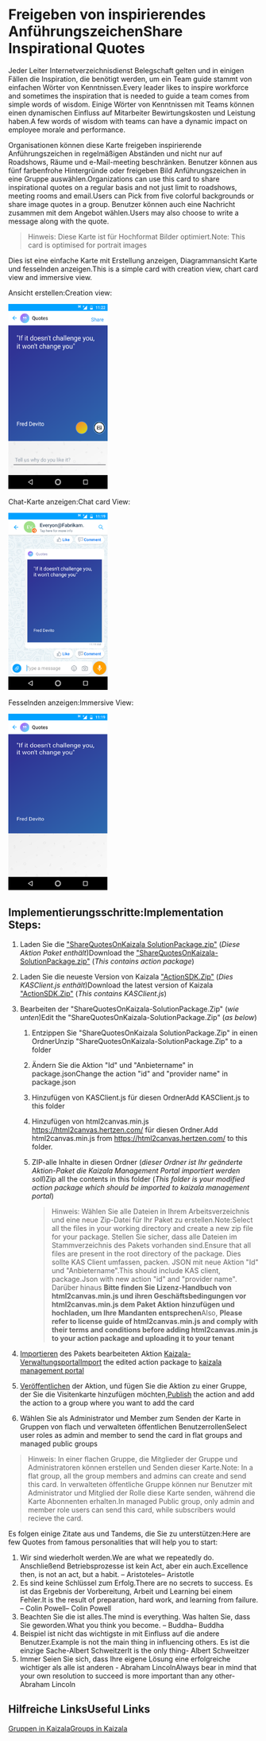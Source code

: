 # <a name="share-inspirational-quotes"></a><span data-ttu-id="4ced4-101">Freigeben von inspirierendes Anführungszeichen</span><span class="sxs-lookup"><span data-stu-id="4ced4-101">Share Inspirational Quotes</span></span>

<span data-ttu-id="4ced4-102">Jeder Leiter Internetverzeichnisdienst Belegschaft gelten und in einigen Fällen die Inspiration, die benötigt werden, um ein Team guide stammt von einfachen Wörter von Kenntnissen.</span><span class="sxs-lookup"><span data-stu-id="4ced4-102">Every leader likes to inspire workforce and sometimes the inspiration that is needed to guide a team comes from simple words of wisdom.</span></span> <span data-ttu-id="4ced4-103">Einige Wörter von Kenntnissen mit Teams können einen dynamischen Einfluss auf Mitarbeiter Bewirtungskosten und Leistung haben.</span><span class="sxs-lookup"><span data-stu-id="4ced4-103">A few words of wisdom with teams can have a dynamic impact on employee morale and performance.</span></span> 

<span data-ttu-id="4ced4-104">Organisationen können diese Karte freigeben inspirierende Anführungszeichen in regelmäßigen Abständen und nicht nur auf Roadshows, Räume und e-Mail-meeting beschränken. Benutzer können aus fünf farbenfrohe Hintergründe oder freigeben Bild Anführungszeichen in eine Gruppe auswählen.</span><span class="sxs-lookup"><span data-stu-id="4ced4-104">Organizations can use this card to share inspirational quotes on a regular basis and not just limit to roadshows, meeting rooms and email.Users can Pick from five colorful backgrounds or share image quotes in a group.</span></span> <span data-ttu-id="4ced4-105">Benutzer können auch eine Nachricht zusammen mit dem Angebot wählen.</span><span class="sxs-lookup"><span data-stu-id="4ced4-105">Users may also choose to write a message along with the quote.</span></span> 

> <span data-ttu-id="4ced4-106">Hinweis: Diese Karte ist für Hochformat Bilder optimiert.</span><span class="sxs-lookup"><span data-stu-id="4ced4-106">Note: This card is optimised for portrait images</span></span> 

<span data-ttu-id="4ced4-107">Dies ist eine einfache Karte mit Erstellung anzeigen, Diagrammansicht Karte und fesselnden anzeigen.</span><span class="sxs-lookup"><span data-stu-id="4ced4-107">This is a simple card with creation view, chart card view and immersive view.</span></span>

<span data-ttu-id="4ced4-108">Ansicht erstellen:</span><span class="sxs-lookup"><span data-stu-id="4ced4-108">Creation view:</span></span>

<img src="InspirationalQuotes@WorkplaceImages/1.png" alt="Chat card view Logo" width="200" />

<span data-ttu-id="4ced4-109">Chat-Karte anzeigen:</span><span class="sxs-lookup"><span data-stu-id="4ced4-109">Chat card View:</span></span>

<img src="InspirationalQuotes@WorkplaceImages/2.png" alt="Chat card view Logo" width="200" />

<span data-ttu-id="4ced4-110">Fesselnden anzeigen:</span><span class="sxs-lookup"><span data-stu-id="4ced4-110">Immersive View:</span></span>

<img src="InspirationalQuotes@WorkplaceImages/3.png" alt="Chat card view Logo" width="200" />

## <a name="implementation-steps"></a><span data-ttu-id="4ced4-111">Implementierungsschritte:</span><span class="sxs-lookup"><span data-stu-id="4ced4-111">Implementation Steps:</span></span>
1. <span data-ttu-id="4ced4-112">Laden Sie die ["ShareQuotesOnKaizala SolutionPackage.zip"](https://github.com/MicrosoftDocs/kaizala-docs/blob/master/Articles/BusinessSolutions/Life%40Work/InspirationalQuotes%40Workplace/ShareQuotesOnKaizala-SolutionPackage.zip) (*Diese Aktion Paket enthält*)</span><span class="sxs-lookup"><span data-stu-id="4ced4-112">Download the ["ShareQuotesOnKaizala-SolutionPackage.zip"](https://github.com/MicrosoftDocs/kaizala-docs/blob/master/Articles/BusinessSolutions/Life%40Work/InspirationalQuotes%40Workplace/ShareQuotesOnKaizala-SolutionPackage.zip) (*This contains action package*)</span></span>
2. <span data-ttu-id="4ced4-113">Laden Sie die neueste Version von Kaizala ["ActionSDK.Zip"](https://manage.kaiza.la/MiniApps/DownloadSDK) (*Dies KASClient.js enthält*)</span><span class="sxs-lookup"><span data-stu-id="4ced4-113">Download the latest version of Kaizala ["ActionSDK.Zip"](https://manage.kaiza.la/MiniApps/DownloadSDK) (*This contains KASClient.js*)</span></span>
3. <span data-ttu-id="4ced4-114">Bearbeiten der "ShareQuotesOnKaizala-SolutionPackage.Zip" (*wie unten*)</span><span class="sxs-lookup"><span data-stu-id="4ced4-114">Edit the "ShareQuotesOnKaizala-SolutionPackage.Zip" (*as below*)</span></span>
   1. <span data-ttu-id="4ced4-115">Entzippen Sie "ShareQuotesOnKaizala SolutionPackage.Zip" in einen Ordner</span><span class="sxs-lookup"><span data-stu-id="4ced4-115">Unzip "ShareQuotesOnKaizala-SolutionPackage.Zip" to a folder</span></span>
   2. <span data-ttu-id="4ced4-116">Ändern Sie die Aktion "Id" und "Anbietername" in package.json</span><span class="sxs-lookup"><span data-stu-id="4ced4-116">Change the action "id" and "provider name" in package.json</span></span>
   3. <span data-ttu-id="4ced4-117">Hinzufügen von KASClient.js für diesen Ordner</span><span class="sxs-lookup"><span data-stu-id="4ced4-117">Add KASClient.js to this folder</span></span> 
   4. <span data-ttu-id="4ced4-118">Hinzufügen von html2canvas.min.js https://html2canvas.hertzen.com/ für diesen Ordner.</span><span class="sxs-lookup"><span data-stu-id="4ced4-118">Add html2canvas.min.js from https://html2canvas.hertzen.com/ to this folder.</span></span>
   5. <span data-ttu-id="4ced4-119">ZIP-alle Inhalte in diesen Ordner (*dieser Ordner ist Ihr geänderte Aktion-Paket die Kaizala Management Portal importiert werden soll*)</span><span class="sxs-lookup"><span data-stu-id="4ced4-119">Zip all the contents in this folder (*This folder is your modified action package which should be imported to kaizala management portal*)</span></span> 
       
      > <span data-ttu-id="4ced4-120">Hinweis: Wählen Sie alle Dateien in Ihrem Arbeitsverzeichnis und eine neue Zip-Datei für Ihr Paket zu erstellen.</span><span class="sxs-lookup"><span data-stu-id="4ced4-120">Note:Select all the files in your working directory and create a new zip file for your package.</span></span> <span data-ttu-id="4ced4-121">Stellen Sie sicher, dass alle Dateien im Stammverzeichnis des Pakets vorhanden sind.</span><span class="sxs-lookup"><span data-stu-id="4ced4-121">Ensure that all files are present in the root directory of the package.</span></span> <span data-ttu-id="4ced4-122">Dies sollte KAS Client umfassen, packen. JSON mit neue Aktion "Id" und "Anbietername".</span><span class="sxs-lookup"><span data-stu-id="4ced4-122">This should include KAS client, package.Json with new action "id" and "provider name".</span></span> <span data-ttu-id="4ced4-123">Darüber hinaus **Bitte finden Sie Lizenz-Handbuch von html2canvas.min.js und ihren Geschäftsbedingungen vor html2canvas.min.js dem Paket Aktion hinzufügen und hochladen, um Ihre Mandanten entsprechen**</span><span class="sxs-lookup"><span data-stu-id="4ced4-123">Also, **Please refer to license guide of html2canvas.min.js and comply with their terms and conditions before adding html2canvas.min.js to your  action package and uploading it to your tenant**</span></span>
       
4. <span data-ttu-id="4ced4-124">[Importieren](https://docs.microsoft.com/en-us/kaizala/actions/publish#import-kaizala-action) des Pakets bearbeiteten Aktion [Kaizala-Verwaltungsportal](https://manage.kaiza.la/)</span><span class="sxs-lookup"><span data-stu-id="4ced4-124">[Import](https://docs.microsoft.com/en-us/kaizala/actions/publish#import-kaizala-action) the edited action package to [kaizala management portal](https://manage.kaiza.la/)</span></span>
5. <span data-ttu-id="4ced4-125">[Veröffentlichen](https://docs.microsoft.com/en-us/kaizala/actions/publish) der Aktion, und fügen Sie die Aktion zu einer Gruppe, der Sie die Visitenkarte hinzufügen möchten,</span><span class="sxs-lookup"><span data-stu-id="4ced4-125">[Publish](https://docs.microsoft.com/en-us/kaizala/actions/publish) the action and add the action to a group where you want to add the card</span></span>
6. <span data-ttu-id="4ced4-126">Wählen Sie als Administrator und Member zum Senden der Karte in Gruppen von flach und verwalteten öffentlichen Benutzerrollen</span><span class="sxs-lookup"><span data-stu-id="4ced4-126">Select user roles as admin and member to send the card in flat groups and managed public groups</span></span>

> <span data-ttu-id="4ced4-127">Hinweis: In einer flachen Gruppe, die Mitglieder der Gruppe und Administratoren können erstellen und Senden dieser Karte.</span><span class="sxs-lookup"><span data-stu-id="4ced4-127">Note: In a flat group, all the group members and admins can create and send this card.</span></span> <span data-ttu-id="4ced4-128">In verwalteten öffentliche Gruppe können nur Benutzer mit Administrator und Mitglied der Rolle diese Karte senden, während die Karte Abonnenten erhalten.</span><span class="sxs-lookup"><span data-stu-id="4ced4-128">In managed Public group, only admin and member role users can send this card, while subscribers would recieve the card.</span></span>

<span data-ttu-id="4ced4-129">Es folgen einige Zitate aus und Tandems, die Sie zu unterstützen:</span><span class="sxs-lookup"><span data-stu-id="4ced4-129">Here are few Quotes from famous personalities that will help you to start:</span></span>

 1. <span data-ttu-id="4ced4-130">Wir sind wiederholt werden.</span><span class="sxs-lookup"><span data-stu-id="4ced4-130">We are what we repeatedly do.</span></span> <span data-ttu-id="4ced4-131">Anschließend Betriebsprozesse ist kein Act, aber ein auch.</span><span class="sxs-lookup"><span data-stu-id="4ced4-131">Excellence then, is not an act, but a habit.</span></span> <span data-ttu-id="4ced4-132">– Aristoteles</span><span class="sxs-lookup"><span data-stu-id="4ced4-132">– Aristotle</span></span>
 2. <span data-ttu-id="4ced4-133">Es sind keine Schlüssel zum Erfolg.</span><span class="sxs-lookup"><span data-stu-id="4ced4-133">There are no secrets to success.</span></span> <span data-ttu-id="4ced4-134">Es ist das Ergebnis der Vorbereitung, Arbeit und Learning bei einem Fehler.</span><span class="sxs-lookup"><span data-stu-id="4ced4-134">It is the result of preparation, hard work, and learning from failure.</span></span> <span data-ttu-id="4ced4-135">– Colin Powell</span><span class="sxs-lookup"><span data-stu-id="4ced4-135">– Colin Powell</span></span>
 3. <span data-ttu-id="4ced4-136">Beachten Sie die ist alles.</span><span class="sxs-lookup"><span data-stu-id="4ced4-136">The mind is everything.</span></span> <span data-ttu-id="4ced4-137">Was halten Sie, dass Sie geworden.</span><span class="sxs-lookup"><span data-stu-id="4ced4-137">What you think you become.</span></span> <span data-ttu-id="4ced4-138">– Buddha</span><span class="sxs-lookup"><span data-stu-id="4ced4-138">– Buddha</span></span>
 4. <span data-ttu-id="4ced4-139">Beispiel ist nicht das wichtigste in mit Einfluss auf die andere Benutzer.</span><span class="sxs-lookup"><span data-stu-id="4ced4-139">Example is not the main thing in influencing others.</span></span> <span data-ttu-id="4ced4-140">Es ist die einzige Sache-Albert Schweitzer</span><span class="sxs-lookup"><span data-stu-id="4ced4-140">It is the only thing- Albert Schweitzer</span></span>
 5. <span data-ttu-id="4ced4-141">Immer Seien Sie sich, dass Ihre eigene Lösung eine erfolgreiche wichtiger als alle ist anderen - Abraham Lincoln</span><span class="sxs-lookup"><span data-stu-id="4ced4-141">Always bear in mind that your own resolution to succeed is more important than any other- Abraham Lincoln</span></span>

## <a name="useful-links"></a><span data-ttu-id="4ced4-142">Hilfreiche Links</span><span class="sxs-lookup"><span data-stu-id="4ced4-142">Useful Links</span></span>

[<span data-ttu-id="4ced4-143">Gruppen in Kaizala</span><span class="sxs-lookup"><span data-stu-id="4ced4-143">Groups in Kaizala</span></span>](https://docs.microsoft.com/en-us/kaizala/partnerdocs/groupsinkaizala)
